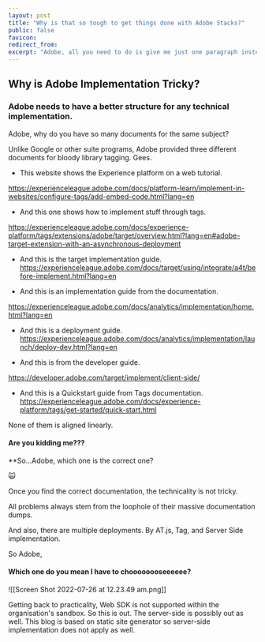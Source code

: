 ```yaml
---
layout: post
title: "Why is that so tough to get things done with Adobe Stacks?"
public: false
favicon:
redirect_from: 
excerpt: "Adobe, all you need to do is give me just one paragraph instead of 10 pages of implementation documents."
---
```


## Why is Adobe Implementation Tricky?


### Adobe needs to have a better structure for any technical implementation. 


Adobe, why do you have so many documents for the same subject?

Unlike Google or other suite programs, Adobe provided three different documents for bloody library tagging. Gees. 


- This website shows the Experience platform on a web tutorial. 

https://experienceleague.adobe.com/docs/platform-learn/implement-in-websites/configure-tags/add-embed-code.html?lang=en

- And this one shows how to implement stuff through tags.

https://experienceleague.adobe.com/docs/experience-platform/tags/extensions/adobe/target/overview.html?lang=en#adobe-target-extension-with-an-asynchronous-deployment

- And this is the target implementation guide. 
https://experienceleague.adobe.com/docs/target/using/integrate/a4t/before-implement.html?lang=en

- And this is an implementation guide from the documentation. 

https://experienceleague.adobe.com/docs/analytics/implementation/home.html?lang=en

- And this is a deployment guide. 
https://experienceleague.adobe.com/docs/analytics/implementation/launch/deploy-dev.html?lang=en

- And this is from the developer guide. 

https://developer.adobe.com/target/implement/client-side/

- And this is a Quickstart guide from Tags documentation. 
https://experienceleague.adobe.com/docs/experience-platform/tags/get-started/quick-start.html



None of them is aligned linearly. 


#### Are you kidding me???

**So...Adobe, which one is the correct one? 


🙀

Once you find the correct documentation, the technicality is not tricky. 

All problems always stem from the loophole of their massive documentation dumps. 


And also, there are multiple deployments. By AT.js, Tag, and Server Side implementation. 

So Adobe, 

#### Which one do you mean I have to choooooooseeeeee?


![[Screen Shot 2022-07-26 at 12.23.49 am.png]]

Getting back to practicality, Web SDK is not supported within the organisation's sandbox. So this is out. The server-side is possibly out as well. This blog is based on static site generator so server-side implementation does not apply as well. 

